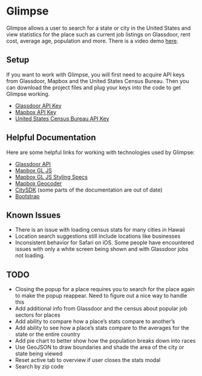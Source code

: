 # Glimpse
Glimpse allows a user to search for a state or city in the United States and view statistics for the place such as current job listings on Glassdoor, rent cost, average age, population and more. There is a video demo [here](https://vid.me/DhOlB).

## Setup
If you want to work with Glimpse, you will first need to acquire API keys from Glassdoor, Mapbox and the United States Census Bureau. Then you can download the project files and plug your keys into the code to get Glimpse working.
* [Glassdoor API Key](https://www.glassdoor.com/developer/register_input.htm)
* [Mapbox API Key](https://www.mapbox.com/help/define-access-token/)
* [United States Census Bureau API Key](http://api.census.gov/data/key_signup.html)

## Helpful Documentation
Here are some helpful links for working with technologies used by Glimpse:
* [Glassdoor API](https://www.glassdoor.com/developer/index.htm)
* [Mapbox GL JS](https://www.mapbox.com/mapbox-gl-js/api/)
* [Mapbox GL JS Styling Specs](https://www.mapbox.com/mapbox-gl-js/style-spec/)
* [Mapbox Geocoder](https://github.com/mapbox/mapbox-gl-geocoder/blob/master/API.md)
* [CitySDK](https://uscensusbureau.github.io/citysdk/developers/gettingstarted/) (some parts of the documentation are out of date)
* [Bootstrap](http://getbootstrap.com)

## Known Issues
* There is an issue with loading census stats for many cities in Hawaii
* Location search suggestions still include locations like businesses
* Inconsistent behavior for Safari on iOS. Some people have encountered issues with only a white screen being shown and with Glassdoor jobs not loading.

## TODO
* Closing the popup for a place requires you to search for the place again to make the popup reappear. Need to figure out a nice way to handle this
* Add additional info from Glassdoor and the census about popular job sectors for places
* Add ability to compare how a place’s stats compare to another’s
* Add ability to see how a place’s stats compare to the averages for the state or the entire country
* Add pie chart to better show how the population breaks down into races
* Use GeoJSON to draw boundaries and shade the area of the city or state being viewed
* Reset active tab to overview if user closes the stats modal
* Search by zip code
